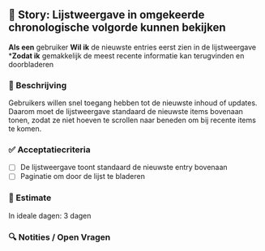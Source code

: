 ## 🧩 Story: Lijstweergave in omgekeerde chronologische volgorde kunnen bekijken

**Als een** gebruiker
**Wil ik** de nieuwste entries eerst zien in de lijstweergave
***Zodat ik** gemakkelijk de meest recente informatie kan terugvinden en doorbladeren

### 📝 Beschrijving

Gebruikers willen snel toegang hebben tot de nieuwste inhoud of updates. Daarom moet de lijstweergave standaard de nieuwste items bovenaan tonen, zodat ze niet hoeven te scrollen naar beneden om bij recente items te komen.

### ✅ Acceptatiecriteria

* [ ] De lijstweergave toont standaard de nieuwste entry bovenaan
* [ ] Paginatie om door de lijst te bladeren

### 🧮 Estimate

In ideale dagen: 3 dagen

### 🔍 Notities / Open Vragen

